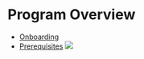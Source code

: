 # Program Overview


- [Onboarding](https://explore-ml-iemk.github.io/Onboarding/)
- [Prerequisites](https://explore-ml-iemk.github.io/Prerequisites)
![](https://explore-ml-iemk.github.io/Sayantan's%20Explore%20ML%20Poster%20.jpg)
